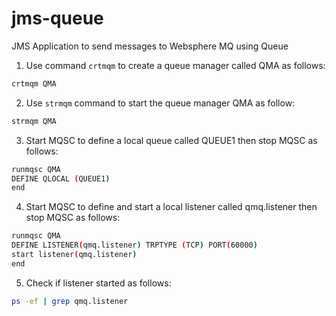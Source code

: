 # jms-queue
JMS Application to send messages to Websphere MQ using Queue

1. Use command ```crtmqm``` to create a queue manager called QMA as follows:

```bash 
crtmqm QMA
```

2. Use ```strmqm``` command to start the queue manager QMA as follow:
```bash
strmqm QMA
```

3. Start MQSC to define a local queue called QUEUE1 then stop MQSC as follows:

```bash 
runmqsc QMA
DEFINE QLOCAL (QUEUE1)
end
```

4. Start MQSC to define and start a local listener called qmq.listener then stop MQSC as follows:

```bash
runmqsc QMA
DEFINE LISTENER(qmq.listener) TRPTYPE (TCP) PORT(60000)
start listener(qmq.listener)
end
```

5. Check if listener started as follows:

```bash
ps -ef | grep qmq.listener
```



